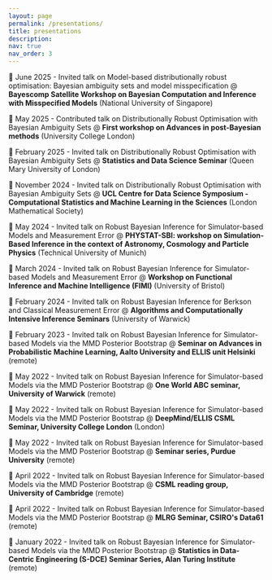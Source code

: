 ```yaml
---
layout: page
permalink: /presentations/
title: presentations
description: 
nav: true
nav_order: 3
---
```


📌 June 2025 - Invited talk on Model-based distributionally robust optimisation: Bayesian ambiguity sets and model misspecification @ **Bayescomp Satellite Workshop on Bayesian Computation and Inference with Misspecified Models** (National University of Singapore)

📌 May 2025 - Contributed talk on Distributionally Robust Optimisation with Bayesian Ambiguity Sets @ **First workshop on Advances in post-Bayesian methods** (University College London)

📌 February 2025 - Invited talk on Distributionally Robust Optimisation with Bayesian Ambiguity Sets @ **Statistics and Data Science Seminar** (Queen Mary University of London)

📌 November 2024 - Invited talk on Distributionally Robust Optimisation with Bayesian Ambiguity Sets @ **UCL Centre for Data Science Symposium - Computational Statistics and Machine Learning in the Sciences** (London Mathematical Society)

📌 May 2024 - Invited talk on Robust Bayesian Inference for Simulator-based Models and Measurement Error @ **PHYSTAT-SBI: workshop on Simulation-Based Inference in the context of Astronomy, Cosmology and Particle Physics** (Technical University of Munich)

📌 March 2024 - Invited talk on Robust Bayesian Inference for Simulator-based Models and Measurement Error @ **Workshop on Functional Inference and Machine Intelligence (FIMI)** (University of Bristol)

📌 February 2024 - Invited talk on Robust Bayesian Inference for Berkson and Classical Measurement Error @ **Algorithms and Computationally Intensive Inference Seminars** (University of Warwick)

📌 February 2023 - Invited talk on Robust Bayesian Inference for Simulator-based Models via the MMD Posterior Bootstrap @ **Seminar on Advances in Probabilistic Machine Learning, Aalto University and ELLIS unit Helsinki** (remote)

📌 May 2022 - Invited talk on Robust Bayesian Inference for Simulator-based Models via the MMD Posterior Bootstrap @ **One World ABC seminar, University of Warwick** (remote)

📌 May 2022 - Invited talk on Robust Bayesian Inference for Simulator-based Models via the MMD Posterior Bootstrap @ **DeepMind/ELLIS CSML Seminar, University College London** (London)

📌 May 2022 - Invited talk on Robust Bayesian Inference for Simulator-based Models via the MMD Posterior Bootstrap @ **Seminar series, Purdue University** (remote)

📌 April 2022 - Invited talk on Robust Bayesian Inference for Simulator-based Models via the MMD Posterior Bootstrap @ **CSML reading group, University of Cambridge** (remote)

📌 April 2022 - Invited talk on Robust Bayesian Inference for Simulator-based Models via the MMD Posterior Bootstrap @ **MLRG Seminar, CSIRO's Data61** (remote)

📌 January 2022 - Invited talk on Robust Bayesian Inference for Simulator-based Models via the MMD Posterior Bootstrap @ **Statistics in Data-Centric Engineering (S-DCE) Seminar Series, Alan Turing Institute** (remote)

